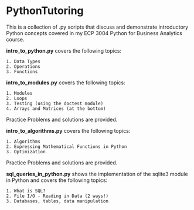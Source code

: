 # PythonTutoring

This is a collection of .py scripts that discuss and demonstrate introductory Python concepts covered in my ECP 3004 Python for Business Analytics course. 

**intro_to_python.py** covers the following topics:

    1. Data Types
    2. Operations
    3. Functions
    
**intro_to_modules.py** covers the following topics:

    1. Modules
    2. Loops
    3. Testing (using the doctest module)
    4. Arrays and Matrices (at the bottom)
  Practice Problems and solutions are provided.
    
**intro_to_algorithms.py** covers the following topics:

    1. Algorithms
    2. Expressing Mathematical Functions in Python
    3. Optimization
  Practice Problems and solutions are provided.
  
**sql_queries_in_python.py** shows the implementation of the sqlite3 module in Python and covers the following topics:

    1. What is SQL?
    2. File I/O - Reading in Data (2 ways!) 
    3. Databases, tables, data manipulation


